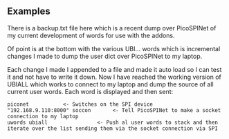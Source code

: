 Examples
--------

There is a backup.txt file here which is a recent dump over PicoSPINet of my current development of words for use with the addons.

Of point is at the bottom with the various UBI... words which is incremental changes I made to dump the user dict over PicoSPINet to my laptop.

Each change I made I appended to a file and made it auto load so I can test it and not have to write it down. Now I have reached the working
version of UBIALL which works to connect to my laptop and dump the source of all current user words. Each word is displayed and then sent:

 ```
 piconet           <- Switches on the SPI device
 "192.168.9.110:8000" soccon       <- Tell PicoSPINet to make a socket connection to my laptop
 uwords ubiall                <- Push al user words to stack and then iterate over the list sending them via the socket connection via SPI
 ```




